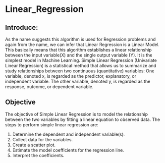# Linear_Regression
## Introduce:
As the name suggests this algorithm is used for Regression problems and again from the name, we can infer that Linear Regression is a Linear Model. This basically means that this algorithm establishes a linear relationship between the input variable(X) and the single output variable (Y). It is the simplest model in Machine Learning. 
Simple Linear Regression (Univariate Linear Regression) is a statistical method that allows us to summarize and study relationships between two continuous (quantitative) variables:
One variable, denoted x, is regarded as the predictor, explanatory, or independent variable.
The other variable, denoted y, is regarded as the response, outcome, or dependent variable.
## Objective
The objective of Simple Linear Regression is to model the relationship between the
two variables by fitting a linear equation to observed data. The steps to perform simple linear
regression are:
1. Determine the dependent and independent variable(s).
2. Collect data for the variables.
3. Create a scatter plot.
4. Estimate the model coefficients for the regression line.
5. Interpret the coefficients.
